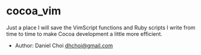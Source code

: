 # cocoa_vim

Just a place I will save the VimScript functions and Ruby scripts I write from
time to time to make Cocoa development a little more efficient.


* Author: Daniel Choi <dhchoi@gmail.com> 

